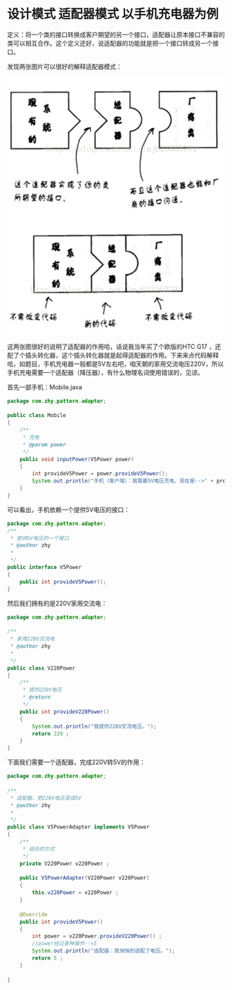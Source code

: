 # 设计模式 适配器模式 以手机充电器为例

定义：将一个类的接口转换成客户期望的另一个接口，适配器让原本接口不兼容的类可以相互合作。这个定义还好，说适配器的功能就是把一个接口转成另一个接口。

发现两张图片可以很好的解释适配器模式：

![image-20200915193600102](适配器模式.assets/image-20200915193600102.png)

这两张图很好的说明了适配器的作用哈，话说我当年买了个欧版的HTC G17 ，还配了个插头转化器，这个插头转化器就是起得适配器的作用。下来来点代码解释哈，如题目，手机充电器一般都是5V左右吧，咱天朝的家用交流电压220V，所以手机充电需要一个适配器（降压器），有什么物理名词使用错误的，见谅。

首先一部手机：Mobile.java

```java
package com.zhy.pattern.adapter;
 
public class Mobile
{
	/**
	 * 充电
	 * @param power 
	 */
	public void inputPower(V5Power power)
	{
		int provideV5Power = power.provideV5Power();
		System.out.println("手机（客户端）：我需要5V电压充电，现在是-->" + provideV5Power + "V");
	}
}
```

可以看出，手机依赖一个提供5V电压的接口：

```java
package com.zhy.pattern.adapter;
/**
 * 提供5V电压的一个接口
 * @author zhy
 *
 */
public interface V5Power
{
	public int provideV5Power();
}
```

然后我们拥有的是220V家用交流电：

```java
package com.zhy.pattern.adapter;
 
/**
 * 家用220V交流电
 * @author zhy
 *
 */
public class V220Power
{
	/**
	 * 提供220V电压
	 * @return
	 */
	public int provideV220Power()
	{
		System.out.println("我提供220V交流电压。");
		return 220 ; 
	}
}
```

下面我们需要一个适配器，完成220V转5V的作用：

```java
package com.zhy.pattern.adapter;
 
/**
 * 适配器，把220V电压变成5V
 * @author zhy
 *
 */
public class V5PowerAdapter implements V5Power
{
	/**
	 * 组合的方式
	 */
	private V220Power v220Power ;
	
	public V5PowerAdapter(V220Power v220Power)
	{
		this.v220Power = v220Power ;
	}
 
	@Override
	public int provideV5Power()
	{
		int power = v220Power.provideV220Power() ;
		//power经过各种操作-->5 
		System.out.println("适配器：我悄悄的适配了电压。");
		return 5 ; 
	} 
	
}
```

